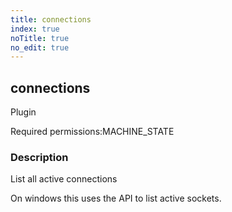 ```yaml
---
title: connections
index: true
noTitle: true
no_edit: true
---
```




<div class="vql_item"></div>


## connections
<span class='vql_type label label-warning pull-right page-header'>Plugin</span>


<span class="permission_list vql_type">Required permissions:</span><span class="permission_list linkcolour label label-important">MACHINE_STATE</span>

### Description

List all active connections

On windows this uses the API to list active sockets.


